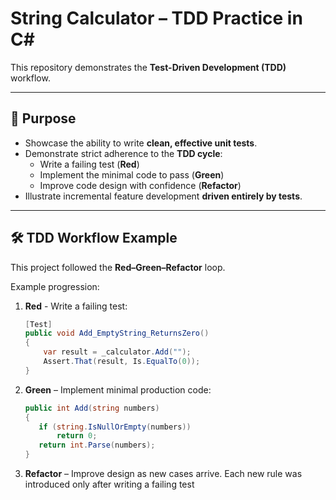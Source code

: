 # String Calculator – TDD Practice in C#

This repository demonstrates the **Test-Driven Development (TDD)** workflow.  

---

## 🎯 Purpose

- Showcase the ability to write **clean, effective unit tests**.  
- Demonstrate strict adherence to the **TDD cycle**:
  - Write a failing test (**Red**)  
  - Implement the minimal code to pass (**Green**)  
  - Improve code design with confidence (**Refactor**)  
- Illustrate incremental feature development **driven entirely by tests**.  

---

## 🛠️ TDD Workflow Example

This project followed the **Red–Green–Refactor** loop.  

Example progression:

1. **Red** - Write a failing test:  
   ```csharp
   [Test]
   public void Add_EmptyString_ReturnsZero()
   {
       var result = _calculator.Add("");
       Assert.That(result, Is.EqualTo(0));
   }
2. **Green** – Implement minimal production code:
   ```csharp
   public int Add(string numbers)
   {
      if (string.IsNullOrEmpty(numbers))
          return 0;
      return int.Parse(numbers);
   }
3. **Refactor** – Improve design as new cases arrive.
   Each new rule was introduced only after writing a failing test
